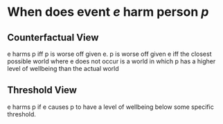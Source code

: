 
# When does event *e* harm person *p*

## Counterfactual View

e harms p iff p is worse off given e. 
p is worse off given e iff the closest possible world where e does not occur is a world in which p has a higher level of wellbeing than the actual world

## Threshold View

e harms p if e causes p to have a level of wellbeing below some specific threshold.